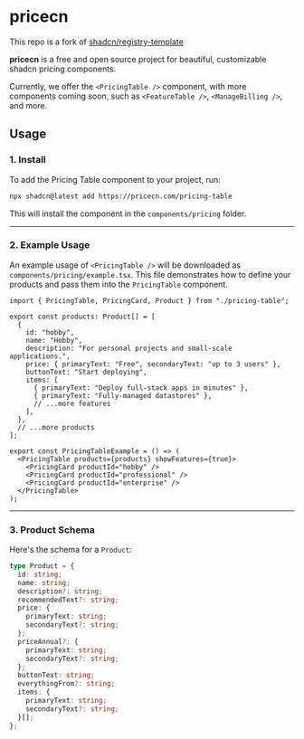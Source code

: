 # pricecn

This repo is a fork of [shadcn/registry-template](https://github.com/shadcn-ui/registry-template)

**pricecn** is a free and open source project for beautiful, customizable shadcn pricing components.

Currently, we offer the `<PricingTable />` component, with more components coming soon, such as `<FeatureTable />`, `<ManageBilling />`, and more.


## Usage

### 1. Install

To add the Pricing Table component to your project, run:

```bash
npx shadcn@latest add https://pricecn.com/pricing-table
```

This will install the component in the `components/pricing` folder.

---

### 2. Example Usage

An example usage of `<PricingTable />` will be downloaded as `components/pricing/example.tsx`. This file demonstrates how to define your products and pass them into the `PricingTable` component.

```tsx
import { PricingTable, PricingCard, Product } from "./pricing-table";

export const products: Product[] = [
  {
    id: "hobby",
    name: "Hobby",
    description: "For personal projects and small-scale applications.",
    price: { primaryText: "Free", secondaryText: "up to 3 users" },
    buttonText: "Start deploying",
    items: [
      { primaryText: "Deploy full-stack apps in minutes" },
      { primaryText: "Fully-managed datastores" },
      // ...more features
    ],
  },
  // ...more products
];

export const PricingTableExample = () => (
  <PricingTable products={products} showFeatures={true}>
    <PricingCard productId="hobby" />
    <PricingCard productId="professional" />
    <PricingCard productId="enterprise" />
  </PricingTable>
);
```

---

### 3. Product Schema

Here's the schema for a `Product`:

```ts
type Product = {
  id: string;
  name: string;
  description?: string;
  recommendedText?: string;
  price: {
    primaryText: string;
    secondaryText?: string;
  };
  priceAnnual?: {
    primaryText: string;
    secondaryText?: string;
  };
  buttonText: string;
  everythingFrom?: string;
  items: {
    primaryText: string;
    secondaryText?: string;
  }[];
};
```

